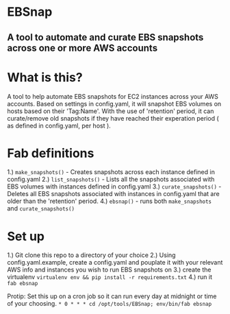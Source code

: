 # EBSnap
## A tool to automate and curate EBS snapshots across one or more AWS accounts

# What is this?
A tool to help automate EBS snapshots for EC2 instances across your AWS accounts.  Based on settings in config.yaml, it will snapshot EBS volumes on hosts based on their 'Tag:Name'.  With the use of 'retention' period, it can curate/remove old snapshots if they have reached their experation period ( as defined in config.yaml, per host ).

# Fab definitions
1.) ```make_snapshots()``` - Creates snapshots across each instance defined in config.yaml
2.) ```list_snapshots()``` - Lists all the snapshots associated with EBS volumes with instances defined in config.yaml
3.) ```curate_snapshots()``` - Deletes all EBS snapshots associated with instances in config.yaml that are older than the 'retention' period.
4.) ```ebsnap()``` - runs both ```make_snapshots``` and ```curate_snapshots()```


# Set up
1.) Git clone this repo to a directory of your choice
2.) Using config.yaml.example, create a config.yaml and pouplate it with your relevant AWS info and instances you wish to run EBS snapshots on
3.) create the virtualenv ```virtualenv env && pip install -r requirements.txt```
4.) run it ```fab ebsnap```

Protip: Set this up on a cron job so it can run every day at midnight or time of your choosing.
 ```* 0 * * * cd /opt/tools/EBSnap; env/bin/fab ebsnap```

